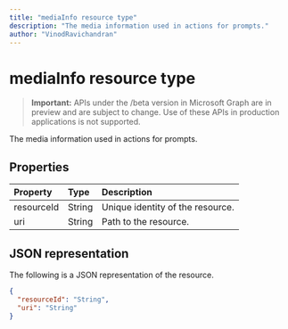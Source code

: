 ```yaml
---
title: "mediaInfo resource type"
description: "The media information used in actions for prompts."
author: "VinodRavichandran"
---
```


# mediaInfo resource type

> **Important:** APIs under the /beta version in Microsoft Graph are in preview and are subject to change. Use of these APIs in production applications is not supported.

The media information used in actions for prompts.

## Properties
| Property	     | Type	   | Description                      |
|:---------------|:--------|:---------------------------------|
| resourceId     | String  | Unique identity of the resource. |
| uri            | String  | Path to the resource.            |

## JSON representation

The following is a JSON representation of the resource.

<!-- {
  "blockType": "resource",
  "optionalProperties": [

  ],
  "@odata.type": "microsoft.graph.mediaInfo"
}-->
```json
{
  "resourceId": "String",
  "uri": "String"
}
```

<!-- uuid: 8fcb5dbc-d5aa-4681-8e31-b001d5168d79
2015-10-25 14:57:30 UTC -->
<!-- {
  "type": "#page.annotation",
  "description": "mediaInfo resource",
  "keywords": "",
  "section": "documentation",
  "tocPath": ""
}-->